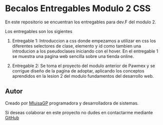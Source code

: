 # Becalos Entregables Modulo 2 CSS

En este repositorio se encuentran los entregables para dev.F del modulo 2. 

Los entregables son los sigientes

1. Entregable 1: Introduccion a css donde empezamos a utilizar en css  los diferentes selectores de clase, elemento y id como tambien una introducion a los pseudoclases iniciando con el hover. En el entregable 1 se muestra una pagina web sencilla sobre una tienda online.

2. Entregable 2: Se toma el proyecto del modulo anterior de Pawmex y se corrigue diseño de la pagina de adoptar, aplicando los conceptos aprendidos en la lesion 2 del modulo fundamentos del desarrollo web.


## Autor

Creado por [MluisaGP](https://github.com/MLuisaGP) programadora y desarrolladora de sistemas.

Si deseas colaborar en este proyecto no dudes en contactarme mediante [GitHub](https://github.com/MLuisaGP)